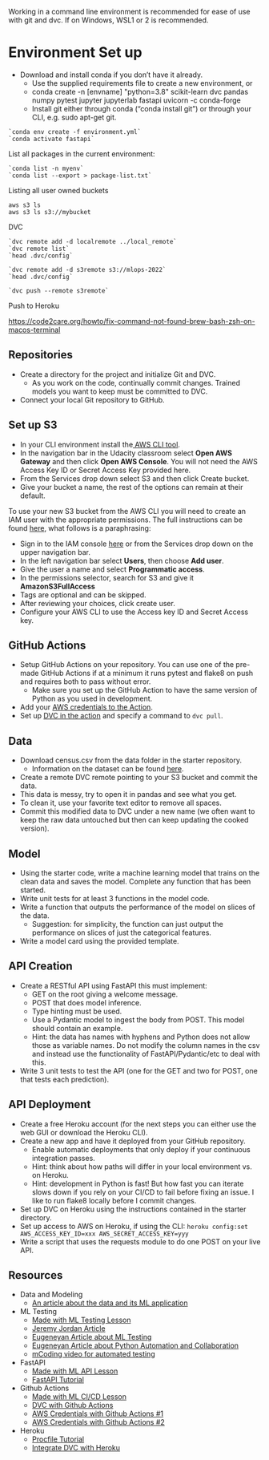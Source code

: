 Working in a command line environment is recommended for ease of use with git and dvc. If on Windows, WSL1 or 2 is recommended.

# Environment Set up
* Download and install conda if you don’t have it already.
    * Use the supplied requirements file to create a new environment, or
    * conda create -n [envname] "python=3.8" scikit-learn dvc pandas numpy pytest jupyter jupyterlab fastapi uvicorn -c conda-forge
    * Install git either through conda (“conda install git”) or through your CLI, e.g. sudo apt-get git.

```shell
`conda env create -f environment.yml`
`conda activate fastapi`
```

List all packages in the current environment:
```shell
`conda list -n myenv`
`conda list --export > package-list.txt`
```

Listing all user owned buckets
```shell
aws s3 ls
aws s3 ls s3://mybucket
```

DVC
```shell
`dvc remote add -d localremote ../local_remote`
`dvc remote list`
`head .dvc/config`

`dvc remote add -d s3remote s3://mlops-2022`
`head .dvc/config`

`dvc push --remote s3remote`
```

Push to Heroku

https://code2care.org/howto/fix-command-not-found-brew-bash-zsh-on-macos-terminal

## Repositories

* Create a directory for the project and initialize Git and DVC.
   * As you work on the code, continually commit changes. Trained models you want to keep must be committed to DVC.
* Connect your local Git repository to GitHub.

## Set up S3

* In your CLI environment install the<a href="https://docs.aws.amazon.com/cli/latest/userguide/cli-chap-install.html" target="_blank"> AWS CLI tool</a>.
* In the navigation bar in the Udacity classroom select **Open AWS Gateway** and then click **Open AWS Console**. You will not need the AWS Access Key ID or Secret Access Key provided here.
* From the Services drop down select S3 and then click Create bucket.
* Give your bucket a name, the rest of the options can remain at their default.

To use your new S3 bucket from the AWS CLI you will need to create an IAM user with the appropriate permissions. The full instructions can be found <a href="https://docs.aws.amazon.com/IAM/latest/UserGuide/id_users_create.html#id_users_create_console" target="_blank">here</a>, what follows is a paraphrasing:

* Sign in to the IAM console <a href="https://console.aws.amazon.com/iam/" target="_blank">here</a> or from the Services drop down on the upper navigation bar.
* In the left navigation bar select **Users**, then choose **Add user**.
* Give the user a name and select **Programmatic access**.
* In the permissions selector, search for S3 and give it **AmazonS3FullAccess**
* Tags are optional and can be skipped.
* After reviewing your choices, click create user.
* Configure your AWS CLI to use the Access key ID and Secret Access key.

## GitHub Actions

* Setup GitHub Actions on your repository. You can use one of the pre-made GitHub Actions if at a minimum it runs pytest and flake8 on push and requires both to pass without error.
   * Make sure you set up the GitHub Action to have the same version of Python as you used in development.
* Add your <a href="https://github.com/marketplace/actions/configure-aws-credentials-action-for-github-actions" target="_blank">AWS credentials to the Action</a>.
* Set up <a href="https://github.com/iterative/setup-dvc" target="_blank">DVC in the action</a> and specify a command to `dvc pull`.

## Data

* Download census.csv from the data folder in the starter repository.
   * Information on the dataset can be found <a href="https://archive.ics.uci.edu/ml/datasets/census+income" target="_blank">here</a>.
* Create a remote DVC remote pointing to your S3 bucket and commit the data.
* This data is messy, try to open it in pandas and see what you get.
* To clean it, use your favorite text editor to remove all spaces.
* Commit this modified data to DVC under a new name (we often want to keep the raw data untouched but then can keep updating the cooked version).

## Model

* Using the starter code, write a machine learning model that trains on the clean data and saves the model. Complete any function that has been started.
* Write unit tests for at least 3 functions in the model code.
* Write a function that outputs the performance of the model on slices of the data.
   * Suggestion: for simplicity, the function can just output the performance on slices of just the categorical features.
* Write a model card using the provided template.

## API Creation

* Create a RESTful API using FastAPI this must implement:
   * GET on the root giving a welcome message.
   * POST that does model inference.
   * Type hinting must be used.
   * Use a Pydantic model to ingest the body from POST. This model should contain an example.
    * Hint: the data has names with hyphens and Python does not allow those as variable names. Do not modify the column names in the csv and instead use the functionality of FastAPI/Pydantic/etc to deal with this.
* Write 3 unit tests to test the API (one for the GET and two for POST, one that tests each prediction).

## API Deployment

* Create a free Heroku account (for the next steps you can either use the web GUI or download the Heroku CLI).
* Create a new app and have it deployed from your GitHub repository.
   * Enable automatic deployments that only deploy if your continuous integration passes.
   * Hint: think about how paths will differ in your local environment vs. on Heroku.
   * Hint: development in Python is fast! But how fast you can iterate slows down if you rely on your CI/CD to fail before fixing an issue. I like to run flake8 locally before I commit changes.
* Set up DVC on Heroku using the instructions contained in the starter directory.
* Set up access to AWS on Heroku, if using the CLI: `heroku config:set AWS_ACCESS_KEY_ID=xxx AWS_SECRET_ACCESS_KEY=yyy`
* Write a script that uses the requests module to do one POST on your live API.

## Resources

- Data and Modeling
  - [An article about the data and its ML application](https://medium.com/analytics-vidhya/machine-learning-application-census-income-prediction-868227debf12)
- ML Testing
  - [Made with ML Testing Lesson](https://madewithml.com/courses/mlops/testing/)
  - [Jeremy Jordan Article](https://www.jeremyjordan.me/testing-ml/)
  - [Eugeneyan Article about ML Testing](https://eugeneyan.com/writing/testing-ml/)
  - [Eugeneyan Article about Python Automation and Collaboration](https://eugeneyan.com/writing/setting-up-python-project-for-automation-and-collaboration/)
  - [mCoding video for automated testing](https://www.youtube.com/watch?v=DhUpxWjOhME)
- FastAPI
  - [Made with ML API Lesson](https://madewithml.com/courses/mlops/api/)
  - [FastAPI Tutorial](https://fastapi.tiangolo.com/tutorial/)
- Github Actions
  - [Made with ML CI/CD Lesson](https://madewithml.com/courses/mlops/cicd/)
  - [DVC with Github Actions](https://github.com/iterative/setup-dvc)
  - [AWS Credentials with Github Actions #1](https://github.com/marketplace/actions/configure-aws-credentials-action-for-github-actions#sample-iam-role-cloudformation-template)
  - [AWS Credentials with Github Actions #2](https://stackoverflow.com/questions/58643905/how-aws-credentials-works-at-github-actions)
- Heroku
  - [Procfile Tutorial](https://devcenter.heroku.com/articles/procfile)
  - [Integrate DVC with Heroku](https://ankane.org/dvc-on-heroku)
